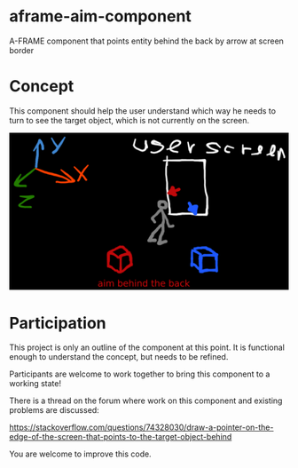 # aframe-aim-component
A-FRAME component that points entity behind the back by arrow at screen border
# Concept #

 This component should help the user understand which way he needs to turn to see the target object, which is not currently on the screen.

![Concept scatch](images/concept.png "Concept scatch")

# Participation #

This project is only an outline of the component at this point. It is functional enough to understand the concept, but needs to be refined.

Participants are welcome to work together to bring this component to a working state!

There is a thread on the forum where work on this component and existing problems are discussed: 

https://stackoverflow.com/questions/74328030/draw-a-pointer-on-the-edge-of-the-screen-that-points-to-the-target-object-behind

You are welcome to improve this code.